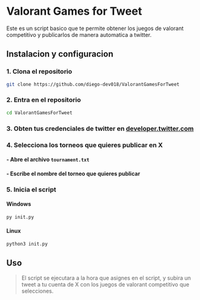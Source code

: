 # Valorant Games for Tweet

Este es un script basico que te permite obtener los juegos de valorant competitivo y publicarlos de manera automatica a twitter.

## Instalacion y configuracion

### 1. Clona el repositorio
```bash	
git clone https://github.com/diego-dev018/ValorantGamesForTweet
```

### 2. Entra en el repositorio
```bash
cd ValorantGamesForTweet
```

### 3. Obten tus credenciales de twitter en [developer.twitter.com](https://developer.twitter.com/)

### 4. Selecciona los torneos que quieres publicar en X

#### - Abre el archivo `tournament.txt`
#### - Escribe el nombre del torneo que quieres publicar

### 5. Inicia el script

#### Windows
```cmd
py init.py
```

#### Linux
```bash
python3 init.py
```

## Uso

> El script se ejecutara a la hora que asignes en el script, y subira un tweet a tu cuenta de X con los juegos de valorant competitivo que selecciones.